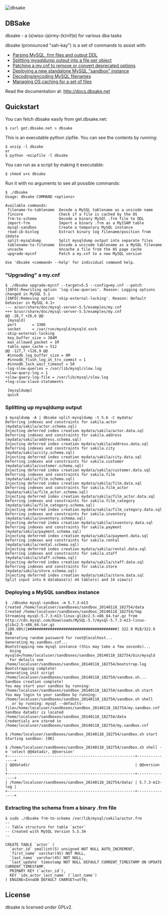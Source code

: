 ![dbsake](https://raw.github.com/abg/dbsake/master/sake-icon.png)

## DBSake

dbsake - a (s)wiss-(a)rmy-(k)nif(e) for various dba tasks

dbsake (pronounced "sah-kay") is a set of commands to assist with:

  * [Parsing MySQL .frm files and output DDL][0]
  * [Splitting mysqldump output into a file per object][1]
  * [Patching a my.cnf to remove or convert deprecated options][2]
  * [Deploying a new standalone MySQL "sandbox" instance][3]
  * [Decoding/encoding MySQL filenames][4]
  * [Managing OS caching for a set of files][5]
    
    
[0]: http://docs.dbsake.net/subcommands.html#frm-to-schema
[1]: http://docs.dbsake.net/subcommands.html#split-mysqldump
[2]: http://docs.dbsake.net/subcommands.html#upgrade-mycnf
[3]: http://docs.dbsake.net/subcommands.html#mysql-sandbox
[4]: http://docs.dbsake.net/subcommands.html#filename-to-tablename
[5]: http://docs.dbsake.net/subcommands.html#fincore

Read the documentation at: http://docs.dbsake.net

## Quickstart

You can fetch dbsake easily from get.dbsake.net:

    $ curl get.dbsake.net > dbsake

This is an executable python zipfile.  You can see the contents by running:

    $ unzip -l dbsake
    or
    $ python -mzipfile -l dbsake

You can run as a script by making it executable:

    $ chmod u+x dbsake

Run it with no arguments to see all possible commands:

    $ ./dbsake
    Usage: dbsake COMMAND <options>

    Available commands:
     filename-to-tablename  Decode a MySQL tablename as a unicode name
     fincore                Check if a file is cached by the OS
     frm-to-schema          Decode a binary MySQl .frm file to DDL
     import-frm             Import a binary .frm as a MyISAM table
     mysql-sandbox          Create a temporary MySQL instance
     read-ib-binlog         Extract binary log filename/position from ibdata
     split-mysqldump        Split mysqldump output into separate files
     tablename-to-filename  Encode a unicode tablename as a MySQL filename
     uncache                Uncache a file from the OS page cache
     upgrade-mycnf          Patch a my.cnf to a new MySQL version

    Use 'dbsake <command> --help' for individual command help.

### "Upgrading" a my.cnf

    $ ./dbsake upgrade-mycnf --target=5.5 --config=my.cnf --patch
    [INFO]:Rewriting option 'log-slow-queries'. Reason: Logging options changed in MySQL 5.1
    [INFO]:Removing option 'skip-external-locking'. Reason: Default behavior in MySQL 4.1+
    --- a/usr/share/doc/mysql-server-5.5/examples/my.cnf
    +++ b/usr/share/doc/mysql-server-5.5/examples/my.cnf
    @@ -26,7 +26,6 @@
     [mysqld]
     port		= 3306
     socket		= /var/run/mysqld/mysqld.sock
    -skip-external-locking
     key_buffer_size = 384M
     max_allowed_packet = 1M
     table_open_cache = 512
    @@ -127,7 +126,9 @@
     #innodb_log_buffer_size = 8M
     #innodb_flush_log_at_trx_commit = 1
     #innodb_lock_wait_timeout = 50
    -log-slow-queries = /var/lib/mysql/slow.log
    +slow-query-log = 1
    +slow-query-log-file = /var/lib/mysql/slow.log
    +log-slow-slave-statements
     
     [mysqldump]
     quick
  
### Splitting up mysqldump output

    $ mysqldump -A | dbsake split-mysqldump -t 5.6 -C mydata/
    Deferring indexes and constraints for sakila.actor (mydata/sakila/actor.schema.sql)
    Injecting deferred index creation mydata/sakila/actor.data.sql
    Deferring indexes and constraints for sakila.address (mydata/sakila/address.schema.sql)
    Injecting deferred index creation mydata/sakila/address.data.sql
    Deferring indexes and constraints for sakila.city (mydata/sakila/city.schema.sql)
    Injecting deferred index creation mydata/sakila/city.data.sql
    Deferring indexes and constraints for sakila.customer (mydata/sakila/customer.schema.sql)
    Injecting deferred index creation mydata/sakila/customer.data.sql
    Deferring indexes and constraints for sakila.film (mydata/sakila/film.schema.sql)
    Injecting deferred index creation mydata/sakila/film.data.sql
    Deferring indexes and constraints for sakila.film_actor (mydata/sakila/film_actor.schema.sql)
    Injecting deferred index creation mydata/sakila/film_actor.data.sql
    Deferring indexes and constraints for sakila.film_category (mydata/sakila/film_category.schema.sql)
    Injecting deferred index creation mydata/sakila/film_category.data.sql
    Deferring indexes and constraints for sakila.inventory (mydata/sakila/inventory.schema.sql)
    Injecting deferred index creation mydata/sakila/inventory.data.sql
    Deferring indexes and constraints for sakila.payment (mydata/sakila/payment.schema.sql)
    Injecting deferred index creation mydata/sakila/payment.data.sql
    Deferring indexes and constraints for sakila.rental (mydata/sakila/rental.schema.sql)
    Injecting deferred index creation mydata/sakila/rental.data.sql
    Deferring indexes and constraints for sakila.staff (mydata/sakila/staff.schema.sql)
    Injecting deferred index creation mydata/sakila/staff.data.sql
    Deferring indexes and constraints for sakila.store (mydata/sakila/store.schema.sql)
    Injecting deferred index creation mydata/sakila/store.data.sql
    Split input into 6 database(s) 44 table(s) and 14 view(s)

### Deploying a MySQL sandbox instance

    $ ./dbsake mysql-sandbox -m 5.7.3-m13
    Created /home/localuser/sandboxes/sandbox_20140118_182754/data
    Created /home/localuser/sandboxes/sandbox_20140118_182754/tmp
    Streaming mysql-5.7.3-m13-linux-glibc2.5-x86_64.tar.gz from http://cdn.mysql.com/Downloads/MySQL-5.7/mysql-5.7.3-m13-linux-glibc2.5-x86_64.tar.gz
    (100.00%)[########################################] 322.9 MiB/322.9 MiB
    Generating random password for root@localhost...
    Generating my.sandbox.cnf...
    Bootstrapping new mysql instance (this may take a few seconds)...
      Using mysqld=/home/localuser/sandboxes/sandbox_20140118_182754/bin/mysqld
      For details see /home/localuser/sandboxes/sandbox_20140118_182754/bootstrap.log
    Bootstrapping complete!
    Generating init script /home/localuser/sandboxes/sandbox_20140118_182754/sandbox.sh...
    Sandbox creation complete!
    You may start your sandbox by running: /home/localuser/sandboxes/sandbox_20140118_182754/sandbox.sh start
    You may login to your sandbox by running: /home/localuser/sandboxes/sandbox_20140118_182754/sandbox.sh shell
       or by running: mysql --defaults-file=/home/localuser/sandboxes/sandbox_20140118_182754/my.sandbox.cnf
    Sandbox datadir is located /home/localuser/sandboxes/sandbox_20140118_182754/data
    Credentials are stored in /home/localuser/sandboxes/sandbox_20140118_182754/my.sandbox.cnf

    $ /home/localuser/sandboxes/sandbox_20140118_182754/sandbox.sh start
    Starting sandbox: [OK]

    $ /home/localuser/sandboxes/sandbox_20140118_182754/sandbox.sh shell -e 'select @@datadir, @@version'
    +---------------------------------------------------------+---------------+
    | @@datadir                                               | @@version     |
    +---------------------------------------------------------+---------------+
    | /home/localuser/sandboxes/sandbox_20140118_182754/data/ | 5.7.3-m13-log |
    +---------------------------------------------------------+---------------+

### Extracting the schema from a binary .frm file

    $ sudo ./dbsake frm-to-schema /var/lib/mysql/sakila/actor.frm
    --
    -- Table structure for table `actor`
    -- Created with MySQL Version 5.5.34
    --

    CREATE TABLE `actor` (
      `actor_id` smallint(5) unsigned NOT NULL AUTO_INCREMENT,
      `first_name` varchar(45) NOT NULL,
      `last_name` varchar(45) NOT NULL,
      `last_update` timestamp NOT NULL DEFAULT CURRENT_TIMESTAMP ON UPDATE CURRENT_TIMESTAMP,
      PRIMARY KEY (`actor_id`),
      KEY `idx_actor_last_name` (`last_name`)
    ) ENGINE=InnoDB DEFAULT CHARSET=utf8;

## License

dbsake is licensed under GPLv2.

